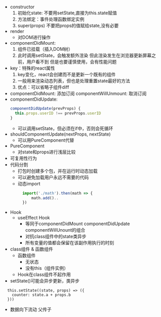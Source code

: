 * constructor
  1. 初始化state: 不要用setState,直接为this.state赋值
  2. 方法绑定：事件处理函数绑定实例
  3. super(props)
  不要把props的值赋给state,没有必要
* render
  * 对DOM进行操作
* componentDidMount:
  1. 组件已挂载（插入DOM树）
  2. 此时调用setState，会触发额外渲染
     但此渲染发生在浏览器更新屏幕之前，用户看不到
     但是也要谨慎使用，会有性能问题
* key：特殊的react属性
  1. key变化，react会创建而不是更新一个既有的组件
  2. 一般用来渲染动态列表，但也是处理重置state最好的方法
  3. 优点：可以省略子组件diff
* componentDidMount: 添加订阅
  componentWillUnmount: 取消订阅
* componentDidUpdate:
  ```javascript
  componentDidUpdate(prevProps) {
    this.props.userID !== prevProps.userID
  }
  ```
   * 可以调用setState，但必须在if中，否则会死循环
* shouldComponentUpdate(nextProps, nextState)
   * 可以用PureComponent代替
* PureComponent
   * 对state和props进行浅层比较
* 可复用性行为
* 代码分割
  * 打包时创建多个包，并在运行时动态加载
  * 可以避免加载用户永远不需要的代码
  * 动态import
    ```javascript
      import('./math').then(math => {
          math.add()..
      })
    ```
 * Hook
    * useEffect Hook
      * 等同于componentDidMount componentDidUpdate componentWillUnount的组合   
      * 对抗class组件中的state类异步
      * 所有变量的值都会保留在该副作用执行的时刻
 * class组件 & 函数组件
    * 函数组件
      * 无状态
      * 没有this（组件实例）
    * Hook在class组件不起作用
 * setState()可能会异步更新，类异步
  ```
    this.setState((state, props) => ({
      counter: state.a + props.b
    }))
  ```
  * 数据向下流动 父传子
 
